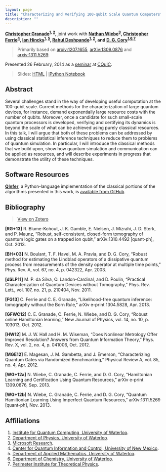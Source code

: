 ```yaml
---
layout: page
title: "Characterizing and Verifying 100-qubit Scale Quantum Computers"
description: ""
---
```


**[Christopher Granade](/)<sup>[1](#affil-iqc), [2](#affil-uwphys)</sup>**, joint work with **[Nathan Wiebe](http://research.microsoft.com/en-us/people/nawiebe/)<sup>[3](#affil-msr)</sup>, [Christopher Ferrie](http://csferrie.com/)<sup>[4](#affil-cquic)</sup>, [Ian Hincks](https://services.iqc.uwaterloo.ca/people/profile/ihincks/)<sup>[1](#affil-iqc), [5](#affil-uwamath)</sup>, [Rahul Deshpande](https://services.iqc.uwaterloo.ca/people/profile/rdeshpande/)<sup>[1](#affil-iqc), [2](#affil-uwphys)</sup>, and [D. G. Cory](http://iqc.uwaterloo.ca/iqc-directory/dcory/)<sup>[1](#affil-iqc),[6](#affil-uwchem),[7](#affil-pi)</sup>**

 > Primarily based on [arxiv:1207.1655](http://arxiv.org/abs/1207.1655), [arXiv:1309.0876](http://arxiv.org/abs/1309.0876) and [arxiv:1311.5269](http://arxiv.org/abs/1311.5269).
 
Presented 26 February, 2014 as a [seminar](https://panda.unm.edu/pandaweb/events/index.php?display=event&event_id=5014) at [CQuIC](http://physics.unm.edu/CQuIC/).

 > Slides: [HTML](slides.html) | [IPython Notebook](slides.ipynb)

## Abstract ##

Several challenges stand in the way of developing useful computation at the 100-qubit scale. Current methods for the characterization of large quantum devices, for instance, demand exponentially large resource costs with the number of qubits. Moreover, once a candidate for such small-scale quantum processors is developed, verifying and certifying its dynamics is beyond the scale of what can be achieved using purely classical resources. In this talk, I will argue that both of these problems can be addressed by using classical statistical inference techniques to reduce them to problems of quantum simulation. In particular, I will introduce the classical methods that we build upon, show how quantum simulation and communication can be applied as resources, and will describe experiments in progress that demonstrate the utility of these techniques. 

## Software Resources ##

[**QInfer**](https://github.com/csferrie/python-qinfer), a Python-language
implementation of the classical portions of the algorithms presented in this work, is
[available from GitHub](https://github.com/csferrie/python-qinfer).

## Bibliography ##

 > [View on Zotero](https://www.zotero.org/cgranade/items/collectionKey/UWFT2XAI)

**\[RG+13\]** R. Blume-Kohout, J. K. Gamble, E. Nielsen, J. Mizrahi, J. D. Sterk, and P. Maunz, “Robust, self-consistent, closed-form tomography of quantum logic gates on a trapped ion qubit,” arXiv:1310.4492 \[quant-ph\], Oct. 2013.

**\[BH+03\]** N. Boulant, T. F. Havel, M. A. Pravia, and D. G. Cory, “Robust method for estimating the Lindblad operators of a dissipative quantum process from measurements of the density operator at multiple time points,” Phys. Rev. A, vol. 67, no. 4, p. 042322, Apr. 2003.

**\[dSLP11\]** M. P. da Silva, O. Landon-Cardinal, and D. Poulin, “Practical Characterization of Quantum Devices without Tomography,” Phys. Rev. Lett., vol. 107, no. 21, p. 210404, Nov. 2011.

**\[FG13\]** C. Ferrie and C. E. Granade, “Likelihood-free quantum inference: tomography without the Born Rule,” arXiv e-print 1304.5828, Apr. 2013.

**\[GFWC12\]** C. E. Granade, C. Ferrie, N. Wiebe, and D. G. Cory, “Robust online Hamiltonian learning,” New Journal of Physics, vol. 14, no. 10, p. 103013, Oct. 2012.

**\[HW12\]** M. J. W. Hall and H. M. Wiseman, “Does Nonlinear Metrology Offer Improved Resolution? Answers from Quantum Information Theory,” Phys. Rev. X, vol. 2, no. 4, p. 041006, Oct. 2012.

**\[MGE12\]** E. Magesan, J. M. Gambetta, and J. Emerson, “Characterizing Quantum Gates via Randomized Benchmarking,” Physical Review A, vol. 85, no. 4, Apr. 2012.

**\[WG+12a\]** N. Wiebe, C. Granade, C. Ferrie, and D. G. Cory, “Hamiltonian Learning and Certification Using Quantum Resources,” arXiv e-print 1309.0876, Sep. 2013.

**\[WG+12b\]** N. Wiebe, C. Granade, C. Ferrie, and D. G. Cory, “Quantum Hamiltonian Learning Using Imperfect Quantum Resources,” arXiv:1311.5269 \[quant-ph\], Nov. 2013.


## Affiliations ##


1. <a id="affil-iqc"></a>[Institute for Quantum Computing, University of Waterloo](http://iqc.uwaterloo.ca).
2. <a id="affil-uwphys"></a>[Department of Physics, University of Waterloo](https://uwaterloo.ca/physics-astronomy/).
3. <a id="affil-msr"></a>[Microsoft Research](http://research.microsoft.com/en-us/).
4. <a id="affil-cquic"></a>[Center for Quantum Information and Control, University of New Mexico](http://physics.unm.edu/CQuIC/).
5. <a id="affil-uwamath"></a>[Department of Applied Mathematics, University of Waterloo](https://math.uwaterloo.ca/applied-mathematics/home).
6. <a id="affil-uwchem"></a>[Department of Chemistry, University of Waterloo](https://uwaterloo.ca/chemistry/).
7. <a id="affil-pi"></a>[Perimeter Institute for Theoretical Physics](http://www.perimeterinstitute.ca/).

